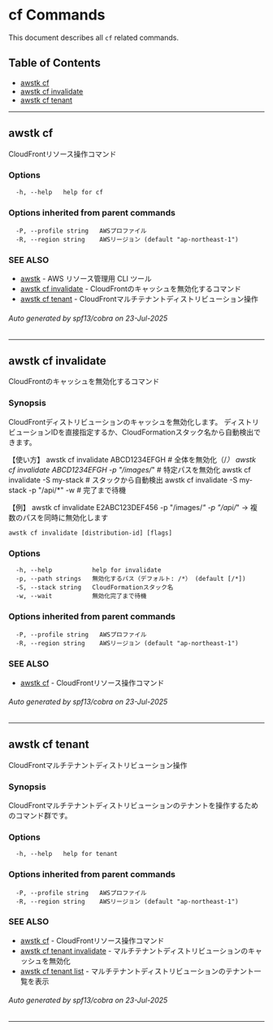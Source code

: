# cf Commands

This document describes all `cf` related commands.

## Table of Contents

- [awstk cf](#awstk-cf)
- [awstk cf invalidate](#awstk-cf-invalidate)
- [awstk cf tenant](#awstk-cf-tenant)

---

## awstk cf

CloudFrontリソース操作コマンド

### Options

```
  -h, --help   help for cf
```

### Options inherited from parent commands

```
  -P, --profile string   AWSプロファイル
  -R, --region string    AWSリージョン (default "ap-northeast-1")
```

### SEE ALSO

* [awstk](awstk.md)	 - AWS リソース管理用 CLI ツール
* [awstk cf invalidate](awstk_cf_invalidate.md)	 - CloudFrontのキャッシュを無効化するコマンド
* [awstk cf tenant](awstk_cf_tenant.md)	 - CloudFrontマルチテナントディストリビューション操作

###### Auto generated by spf13/cobra on 23-Jul-2025

---

## awstk cf invalidate

CloudFrontのキャッシュを無効化するコマンド

### Synopsis

CloudFrontディストリビューションのキャッシュを無効化します。
ディストリビューションIDを直接指定するか、CloudFormationスタック名から自動検出できます。

【使い方】
  awstk cf invalidate ABCD1234EFGH                    # 全体を無効化（/*）
  awstk cf invalidate ABCD1234EFGH -p "/images/*"     # 特定パスを無効化
  awstk cf invalidate -S my-stack                      # スタックから自動検出
  awstk cf invalidate -S my-stack -p "/api/*" -w       # 完了まで待機

【例】
  awstk cf invalidate E2ABC123DEF456 -p "/images/*" -p "/api/*"
  → 複数のパスを同時に無効化します

```
awstk cf invalidate [distribution-id] [flags]
```

### Options

```
  -h, --help           help for invalidate
  -p, --path strings   無効化するパス（デフォルト: /*） (default [/*])
  -S, --stack string   CloudFormationスタック名
  -w, --wait           無効化完了まで待機
```

### Options inherited from parent commands

```
  -P, --profile string   AWSプロファイル
  -R, --region string    AWSリージョン (default "ap-northeast-1")
```

### SEE ALSO

* [awstk cf](awstk_cf.md)	 - CloudFrontリソース操作コマンド

###### Auto generated by spf13/cobra on 23-Jul-2025

---

## awstk cf tenant

CloudFrontマルチテナントディストリビューション操作

### Synopsis

CloudFrontマルチテナントディストリビューションのテナントを操作するためのコマンド群です。

### Options

```
  -h, --help   help for tenant
```

### Options inherited from parent commands

```
  -P, --profile string   AWSプロファイル
  -R, --region string    AWSリージョン (default "ap-northeast-1")
```

### SEE ALSO

* [awstk cf](awstk_cf.md)	 - CloudFrontリソース操作コマンド
* [awstk cf tenant invalidate](awstk_cf_tenant_invalidate.md)	 - マルチテナントディストリビューションのキャッシュを無効化
* [awstk cf tenant list](awstk_cf_tenant_list.md)	 - マルチテナントディストリビューションのテナント一覧を表示

###### Auto generated by spf13/cobra on 23-Jul-2025

---

